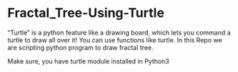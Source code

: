 # Fractal_Tree-Using-Turtle
“Turtle” is a python feature like a drawing board, which lets you command a turtle to draw all over it! You can use functions like turtle. In this Repo we are scripting python program to draw fractal tree.


Make sure, you have turtle module installed in Python3
